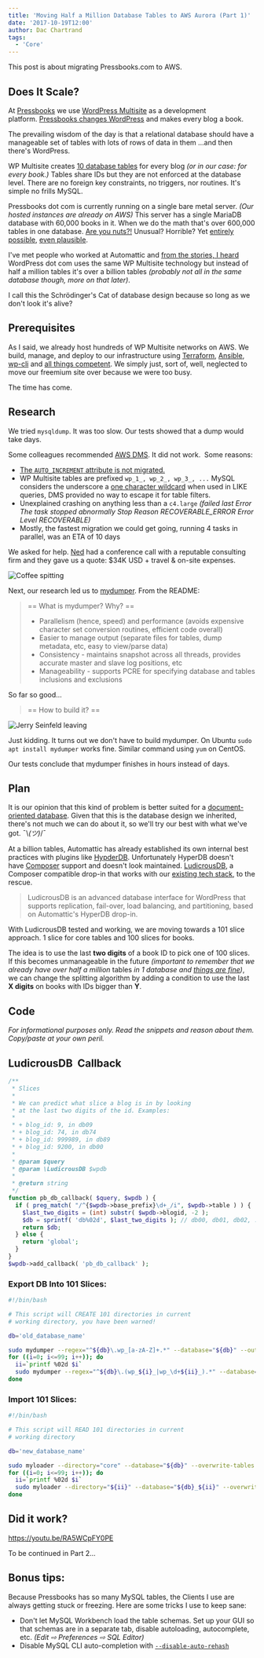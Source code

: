 ```yaml
---
title: 'Moving Half a Million Database Tables to AWS Aurora (Part 1)'
date: '2017-10-19T12:00'
author: Dac Chartrand
tags:
  - 'Core'
---
```


This post is about migrating Pressbooks.com to AWS.

## Does It Scale?

At [Pressbooks](https://pressbooks.org/) we use
[WordPress Multisite](https://codex.wordpress.org/Create_A_Network) as a development
platform. [Pressbooks changes WordPress](https://github.com/pressbooks/pressbooks) and
makes every blog a book.

The prevailing wisdom of the day is that a relational database should have a manageable
set of tables with lots of rows of data in them ...and then there's WordPress.

WP Multisite creates
[10 database tables](https://codex.wordpress.org/Database_Description#Site_Specific_Tables)
for every blog _(or in our case: for every book.)_ Tables share IDs but they are not
enforced at the database level. There are no foreign key constraints, no triggers, nor
routines. It's simple no frills MySQL.

Pressbooks dot com is currently running on a single bare metal server. _(Our hosted
instances are already on AWS)_ This server has a single MariaDB database with 60,000 books
in it. When we do the math that's over 600,000 tables in one database.
[Are you nuts?!](http://www.askbjoernhansen.com/2008/02/14/10000_tables_in_one_mysql_database.html)
Unusual? Horrible? Yet
[entirely possible](https://dev.mysql.com/doc/refman/5.7/en/database-count-limit.html),
[even plausible](https://www.percona.com/blog/2017/10/01/one-million-tables-mysql-8-0/).

I've met people who worked at Automattic and
[from the stories, I heard](https://www.meetup.com/wp-mtl/events/240377606/) WordPress dot
com uses the same WP Multisite technology but instead of half a million tables it's over a
billion tables *(probably not all in the same database though, more on that later)*.

I call this the Schrödinger's Cat of database design because so long as we don't look it's
alive?

## Prerequisites

As I said, we already host hundreds of WP Multisite networks on AWS. We build, manage, and
deploy to our infrastructure using [Terraform](https://www.terraform.io/),
[Ansible](https://www.ansible.com/), [wp-cli](http://wp-cli.org/) and
[all things competent](https://github.com/roots/trellis). We simply just, sort of, well,
neglected to move our freemium site over because we were too busy.

The time has come.

## Research

We tried `mysqldump`. It was too slow. Our tests showed that a dump would take days.

Some colleagues recommended [AWS DMS](https://aws.amazon.com/dms/). It did not work.  Some
reasons:

- [The `AUTO_INCREMENT` attribute is not migrated.](http://docs.aws.amazon.com/dms/latest/userguide/CHAP_Source.MySQL.html#CHAP_Source.MySQL.Limitations)
- WP Multisite tables are prefixed `wp_1_, wp_2_, wp_3_, ...` MySQL considers the
  underscore a
  [one character wildcard](https://stackoverflow.com/questions/8236818/why-does-underscore-match-hyphen)
  when used in LIKE queries, DMS provided no way to escape it for table filters.
- Unexplained crashing on anything less than a `c4.large` _(failed last Error The task
  stopped abnormally Stop Reason RECOVERABLE_ERROR Error Level RECOVERABLE)_
- Mostly, the fastest migration we could get going, running 4 tasks in parallel, was an
  ETA of 10 days

We asked for help. [Ned](https://pressbooks.org/blog/author/ned/) had a conference call
with a reputable consulting firm and they gave us a quote: $34K USD + travel & on-site
expenses.

![Coffee spitting ](/images/coffee-spitting.gif)

Next, our research led us to [mydumper](https://github.com/maxbube/mydumper). From the
README:

> == What is mydumper? Why? ==
>
> - Parallelism (hence, speed) and performance (avoids expensive character set conversion
>   routines, efficient code overall)
> - Easier to manage output (separate files for tables, dump metadata, etc, easy to
>   view/parse data)
> - Consistency - maintains snapshot across all threads, provides accurate master and
>   slave log positions, etc
> - Manageability - supports PCRE for specifying database and tables inclusions and
>   exclusions

So far so good...

> \== How to build it? ==

![Jerry Seinfeld leaving](/images/jerry-seinfeld-leaving.gif)

Just kidding. It turns out we don't have to build mydumper. On
Ubuntu `sudo apt install mydumper` works fine. Similar command using `yum` on CentOS.

Our tests conclude that mydumper finishes in hours instead of days.

## Plan

It is our opinion that this kind of problem is better suited for a
[document-oriented database](https://en.wikipedia.org/wiki/Document-oriented_database).
Given that this is the database design we inherited, there's not much we can do about it,
so we'll try our best with what we've got. ¯\\_(ツ)_/¯

At a billion tables, Automattic has already established its own internal best practices
with plugins like [HypderDB](https://github.com/Automattic/hyperdb). Unfortunately HyperDB
doesn't have [Composer](https://getcomposer.org/) support and doesn't look
maintained. [LudicrousDB](https://github.com/stuttter/ludicrousdb), a Composer compatible
drop-in that works with our [existing tech stack](https://github.com/roots/bedrock/), to
the rescue.

> LudicrousDB is an advanced database interface for WordPress that supports replication,
> fail-over, load balancing, and partitioning, based on Automattic's HyperDB drop-in.

With LudicrousDB tested and working, we are moving towards a 101 slice approach. 1 slice
for core tables and 100 slices for books.

The idea is to use the last **two digits** of a book ID to pick one of 100 slices. If this
becomes unmanageable in the future _(important to remember that we already have over half
a million_ tables _in 1 database and
[things are fine](http://knowyourmeme.com/memes/this-is-fine))_, we can change the
splitting algorithm by adding a condition to use the last **X digits** on books with IDs
bigger than **Y**.

## Code

_For informational purposes only. Read the snippets and reason about them. Copy/paste at
your own peril._

## LudicrousDB  Callback

```php
/**
 * Slices
 *
 * We can predict what slice a blog is in by looking
 * at the last two digits of the id. Examples:
 *
 * + blog_id: 9, in db09
 * + blog_id: 74, in db74
 * + blog_id: 999989, in db89
 * + blog_id: 9200, in db00
 *
 * @param $query
 * @param \LudicrousDB $wpdb
 *
 * @return string
 */
function pb_db_callback( $query, $wpdb ) {
  if ( preg_match( "/^{$wpdb->base_prefix}\d+_/i", $wpdb->table ) ) {
    $last_two_digits = (int) substr( $wpdb->blogid, -2 );
    $db = sprintf( 'db%02d', $last_two_digits ); // db00, db01, db02, ..., db99
    return $db;
  } else {
    return 'global';
  }
}
$wpdb->add_callback( 'pb_db_callback' );
```

### Export DB Into 101 Slices:

```bash
#!/bin/bash

# This script will CREATE 101 directories in current
# working directory, you have been warned!

db='old_database_name'

sudo mydumper --regex="^${db}\.wp_[a-zA-Z]+.*" --database="${db}" --outputdir="core" --build-empty-files
for ((i=0; i<=99; i++)); do
  ii=`printf %02d $i`
  sudo mydumper --regex="^${db}\.(wp_${i}_|wp_\d+${ii}_).*" --database="${db}" --outputdir="${ii}" --build-empty-files
done
```

### Import 101 Slices:

```bash
#!/bin/bash

# This script will READ 101 directories in current
# working directory

db='new_database_name'

sudo myloader --directory="core" --database="${db}" --overwrite-tables
for ((i=0; i<=99; i++)); do
  ii=`printf %02d $i`
  sudo myloader --directory="${ii}" --database="${db}_${ii}" --overwrite-tables
done
```

## Did it work?

<https://youtu.be/RA5WCpFY0PE>

To be continued in Part 2...

## Bonus tips:

Because Pressbooks has so many MySQL tables, the Clients I use are always getting stuck or
freezing. Here are some tricks I use to keep sane:

- Don't let MySQL Workbench load the table schemas. Set up your GUI so that schemas are in
  a separate tab, disable autoloading, autocomplete, etc. _(Edit ⇨ Preferences ⇨ SQL
  Editor)_
- Disable MySQL CLI auto-completion
  with [`--disable-auto-rehash`](https://dev.mysql.com/doc/refman/5.7/en/mysql-command-options.html#option_mysql_auto-rehash)
